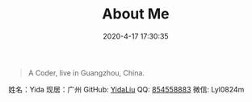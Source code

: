 ﻿---
title: About Me
date: 2020-4-17 17:30:35
tags: ['随笔']
id: about
no_word_count: true
no_toc: true
---

> A Coder, live in Guangzhou, China.


姓名：Yida
现居：广州
GitHub: [YidaLiu](https://github.com/YidaLiu97)
QQ: [854558883](http://wpa.qq.com/msgrd?v=3&uin=854558883&site=qq&menu=yes)
微信: Lyl0824m

<!-- more -->

<!-- ![avatar.jpg](https://i.loli.net/2019/12/02/Hw5WJIMKzi1YrU8.jpg) -->

<!--<img src="https://pic.downk.cc/item/5e739676e83c3a1e3ab4b361.jpg" alt="avatar" width="300" style="border-radius:50%"/> -->
